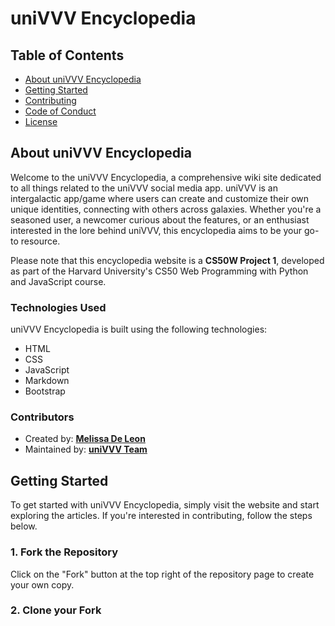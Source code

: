 # uniVVV Encyclopedia

## Table of Contents

- [About uniVVV Encyclopedia](#about-univvv-encyclopedia)
- [Getting Started](#getting-started)
- [Contributing](#contributing)
- [Code of Conduct](#code-of-conduct)
- [License](#license)

## About uniVVV Encyclopedia

Welcome to the uniVVV Encyclopedia, a comprehensive wiki site dedicated to all things related to the uniVVV social media app. uniVVV is an intergalactic app/game where users can create and customize their own unique identities, connecting with others across galaxies. Whether you're a seasoned user, a newcomer curious about the features, or an enthusiast interested in the lore behind uniVVV, this encyclopedia aims to be your go-to resource.


Please note that this encyclopedia website is a **CS50W Project 1**, developed as part of the Harvard University's CS50 Web Programming with Python and JavaScript course.

### Technologies Used

uniVVV Encyclopedia is built using the following technologies:

- HTML
- CSS
- JavaScript
- Markdown
- Bootstrap

### Contributors

- Created by: **[Melissa De Leon](https://github.com/melissadeleonx)**
- Maintained by: **[uniVVV Team](https://github.com/melissadeleonx)**

## Getting Started

To get started with uniVVV Encyclopedia, simply visit the website and start exploring the articles. If you're interested in contributing, follow the steps below.

### 1. Fork the Repository

Click on the "Fork" button at the top right of the repository page to create your own copy.

### 2. Clone your Fork

